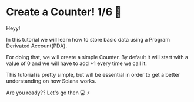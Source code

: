 # Create a Counter! 1/6 📝

Heyy! 

In this tutorial we will learn how to store basic data using a Program Derivated Account(PDA).

For doing that, we will create a simple Counter. By default it will start with a value of 0 and we will have to add +1 every time we call it.

This tutorial is pretty simple, but will be essential in order to get a better understanding on how Solana works.

Are you ready?? Let's go then 💻 ⚡️







